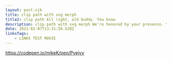 ```yaml
---
layout: post.njk
title: clip path with svg morph
title2: clip path All right, old buddy. You know
description: clip path with svg morph We're honored by your presence. You may dispense with the pleasantries, Commander.
date: 2021-02-07T13:31:58.520Z
linksTags:
    - LINKS TEST MOVIE
---
```


https://codepen.io/mikeK/pen/Pyejvv

